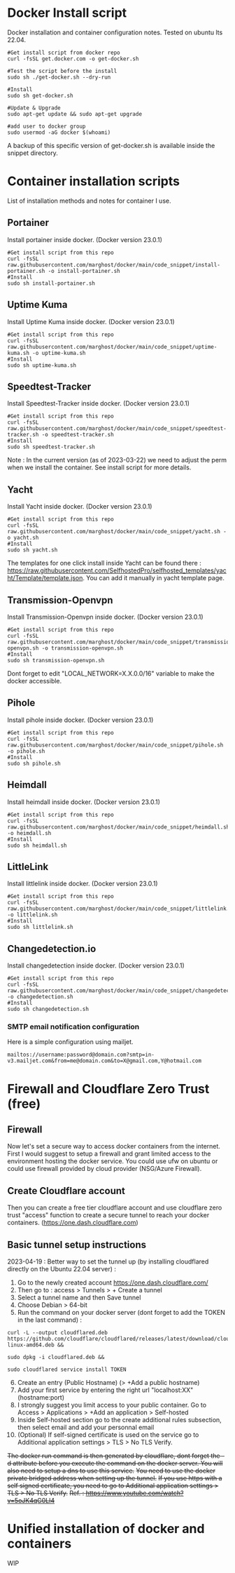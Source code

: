# Docker Install script

Docker installation and container configuration notes.  Tested on ubuntu lts 22.04.

```
#Get install script from docker repo
curl -fsSL get.docker.com -o get-docker.sh

#Test the script before the install
sudo sh ./get-docker.sh --dry-run

#Install
sudo sh get-docker.sh

#Update & Upgrade
sudo apt-get update && sudo apt-get upgrade

#add user to docker group
sudo usermod -aG docker $(whoami)
```
A backup of this specific version of get-docker.sh is available inside the snippet directory.

# Container installation scripts

List of installation methods and notes for container I use.

## Portainer
Install portainer inside docker.  (Docker version 23.0.1)
```
#Get install script from this repo
curl -fsSL raw.githubusercontent.com/marghost/docker/main/code_snippet/install-portainer.sh -o install-portainer.sh
#Install
sudo sh install-portainer.sh
```
## Uptime Kuma
Install Uptime Kuma inside docker.  (Docker version 23.0.1)
```
#Get install script from this repo
curl -fsSL raw.githubusercontent.com/marghost/docker/main/code_snippet/uptime-kuma.sh -o uptime-kuma.sh
#Install
sudo sh uptime-kuma.sh
```

## Speedtest-Tracker
Install Speedtest-Tracker inside docker.  (Docker version 23.0.1)
```
#Get install script from this repo
curl -fsSL raw.githubusercontent.com/marghost/docker/main/code_snippet/speedtest-tracker.sh -o speedtest-tracker.sh
#Install
sudo sh speedtest-tracker.sh
```
Note : In the current version (as of 2023-03-22) we need to adjust the perm when we install the container.  See install script for more details.

## Yacht
Install Yacht inside docker.  (Docker version 23.0.1)
```
#Get install script from this repo
curl -fsSL raw.githubusercontent.com/marghost/docker/main/code_snippet/yacht.sh -o yacht.sh
#Install
sudo sh yacht.sh
```
The templates for one click install inside Yacht can be found there : https://raw.githubusercontent.com/SelfhostedPro/selfhosted_templates/yacht/Template/template.json. 
You can add it manually in yacht template page.

## Transmission-Openvpn
Install Transmission-Openvpn inside docker.  (Docker version 23.0.1)
```
#Get install script from this repo
curl -fsSL raw.githubusercontent.com/marghost/docker/main/code_snippet/transmission-openvpn.sh -o transmission-openvpn.sh
#Install
sudo sh transmission-openvpn.sh
```
Dont forget to edit "LOCAL_NETWORK=X.X.0.0/16" variable to make the docker accessible.

## Pihole
Install pihole inside docker.  (Docker version 23.0.1)
```
#Get install script from this repo
curl -fsSL raw.githubusercontent.com/marghost/docker/main/code_snippet/pihole.sh -o pihole.sh
#Install
sudo sh pihole.sh
```

## Heimdall
Install heimdall inside docker.  (Docker version 23.0.1)
```
#Get install script from this repo
curl -fsSL raw.githubusercontent.com/marghost/docker/main/code_snippet/heimdall.sh -o heimdall.sh
#Install
sudo sh heimdall.sh
```

## LittleLink
Install littlelink inside docker.  (Docker version 23.0.1)
```
#Get install script from this repo
curl -fsSL raw.githubusercontent.com/marghost/docker/main/code_snippet/littlelink.sh -o littlelink.sh
#Install
sudo sh littlelink.sh
```

## Changedetection.io
Install changedetection inside docker.  (Docker version 23.0.1)
```
#Get install script from this repo
curl -fsSL raw.githubusercontent.com/marghost/docker/main/code_snippet/changedetection.sh -o changedetection.sh
#Install
sudo sh changedetection.sh
```
### SMTP email notification configuration
Here is a simple configuration using mailjet.
```
mailtos://username:password@domain.com?smtp=in-v3.mailjet.com&from=me@domain.com&to=X@gmail.com,Y@hotmail.com
```

# Firewall and Cloudflare Zero Trust (free)

## Firewall
Now let's set a secure way to access docker containers from the internet.  First I would suggest to setup a firewall and grant limited access to the environment hosting the docker service.  You could use ufw on ubuntu or could use firewall provided by cloud provider (NSG/Azure Firewall).

## Create Cloudflare account
Then you can create a free tier cloudflare account and use cloudflare zero trust "access" function to create a secure tunnel to reach your docker containers.  (https://one.dash.cloudflare.com)  

## Basic tunnel setup instructions
2023-04-19 : Better way to set the tunnel up (by installing cloudflared directly on the Ubuntu 22.04 server) : 
1. Go to the newly created account https://one.dash.cloudflare.com/
2. Then go to : access > Tunnels > + Create a tunnel
3. Select a tunnel name and then Save tunnel
4. Choose Debian > 64-bit
5. Run the command on your docker server (dont forget to add the TOKEN in the last command) :
```
curl -L --output cloudflared.deb https://github.com/cloudflare/cloudflared/releases/latest/download/cloudflared-linux-amd64.deb && 

sudo dpkg -i cloudflared.deb && 

sudo cloudflared service install TOKEN
```
6. Create an entry (Public Hostname) (> +Add a public hostname)
7. Add your first service by entering the right url "localhost:XX" (hostname:port)
8. I strongly suggest you limit access to your public container.  Go to Access > Applications > +Add an application > Self-hosted
9. Inside Self-hosted section go to the create additional rules subsection, then select email and add your personnal email
10. (Optional) If self-signed certificate is used on the service go to Additional application settings > TLS > No TLS Verify.

~~The docker run command is then generated by cloudflare, dont forget the -d attribute before you execute the command on the docker server.  You will also need to setup a dns to use this service.~~
~~You need to use the docker private bridged address when setting up the tunnel.~~
~~If you use https with a self signed certificate, you need to go to Additional application settings > TLS > No TLS Verify.~~
~~Ref. : https://www.youtube.com/watch?v=5oJK4qG0Ll4~~

# Unified installation of docker and containers
WIP
